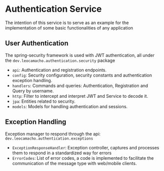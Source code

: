 # Authentication Service

The intention of this service is to serve as an example for the implementation of some basic functionalities of any application

## User Authentication

The spring-security framework is used with JWT authentication, all under the `dev.leocamacho.authentication.security` package

- `api`: Authentication and registration endpoints.
- `config`: Security configuration, security constants and authentication exception handling.
- `handlers`: Commands and queries: Authentication, Registration and Query by username.
- `http`: Filter to intercept and interpret JWT and Service to decode it.
- `jpa`: Entities related to security.
- `models`: Models for handling authentication and sessions.

## Exception Handling

Exception manager to respond through the api: `dev.leocamacho.authentication.exceptions`

- `ExceptionResponseHandler`: Exception controller, captures and processes them to respond in a standardized way for errors
- `ErrorCodes`: List of error codes, a code is implemented to facilitate the communication of the message type with web/mobile clients.